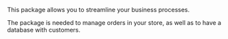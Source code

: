 This package allows you to streamline your business processes.

The package is needed to manage orders in your store, as well as to have a database with customers.
